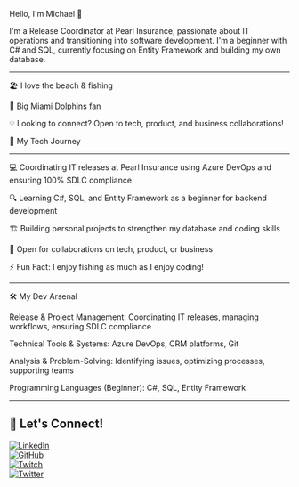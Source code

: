 Hello, I'm Michael 👋

I'm a Release Coordinator at Pearl Insurance, passionate about IT operations and transitioning into software development. I'm a beginner with C# and SQL, currently focusing on Entity Framework and building my own database.

---




🏖️ I love the beach & fishing

🏈 Big Miami Dolphins fan

💡 Looking to connect? Open to tech, product, and business collaborations!

🌟 My Tech Journey




---
💻 Coordinating IT releases at Pearl Insurance using Azure DevOps and ensuring 100% SDLC compliance

🔍 Learning C#, SQL, and Entity Framework as a beginner for backend development

🏗️ Building personal projects to strengthen my database and coding skills

🤝 Open for collaborations on tech, product, or business

⚡ Fun Fact: I enjoy fishing as much as I enjoy coding!




---
🛠 My Dev Arsenal

Release & Project Management: Coordinating IT releases, managing workflows, ensuring SDLC compliance

Technical Tools & Systems: Azure DevOps, CRM platforms, Git

Analysis & Problem-Solving: Identifying issues, optimizing processes, supporting teams

Programming Languages (Beginner): C#, SQL, Entity Framework




---

## 📢 Let's Connect!  
[![LinkedIn](https://img.shields.io/badge/LinkedIn-Profile-blue?style=for-the-badge&logo=linkedin)](https://www.linkedin.com/in/michael-deitz-13287a231/)  
[![GitHub](https://img.shields.io/badge/GitHub-Profile-black?style=for-the-badge&logo=github)](https://github.com/MichaelDeitz1989)  
[![Twitch](https://img.shields.io/badge/Twitch-Channel-purple?style=for-the-badge&logo=twitch)](https://www.twitch.tv/michaeldeitz)  
[![Twitter](https://img.shields.io/badge/Twitter-Profile-blue?style=for-the-badge&logo=twitter)](https://x.com/michaelDeitz89)  

